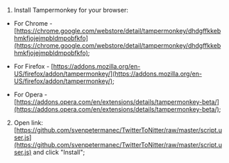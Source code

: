 
1.  Install Tampermonkey for your browser:

-   For Chrome -  [https://chrome.google.com/webstore/detail/tampermonkey/dhdgffkkebhmkfjojejmpbldmpobfkfo](https://chrome.google.com/webstore/detail/tampermonkey/dhdgffkkebhmkfjojejmpbldmpobfkfo);
    
-   For Firefox -  [https://addons.mozilla.org/en-US/firefox/addon/tampermonkey/](https://addons.mozilla.org/en-US/firefox/addon/tampermonkey/);
    
-   For Opera -  [https://addons.opera.com/en/extensions/details/tampermonkey-beta/](https://addons.opera.com/en/extensions/details/tampermonkey-beta/);    

2.  Open link:  [https://github.com/svenpetermanec/TwitterToNitter/raw/master/script.user.js](https://github.com/svenpetermanec/TwitterToNitter/raw/master/script.user.js)  and click "Install";
